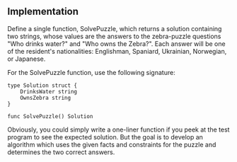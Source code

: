 ## Implementation

Define a single function, SolvePuzzle, which returns a solution
containing two strings, whose values are the answers to the
zebra-puzzle questions "Who drinks water?" and "Who owns the Zebra?".
Each answer will be one of the resident's nationalities:
Englishman, Spaniard, Ukrainian, Norwegian, or Japanese.

For the SolvePuzzle function, use the following signature:

```
type Solution struct {
	DrinksWater string
	OwnsZebra string
}

func SolvePuzzle() Solution
```

Obviously, you could simply write a one-liner function
if you peek at the test program to see the expected solution.
But the goal is to develop an algorithm which uses
the given facts and constraints for the puzzle
and determines the two correct answers.
